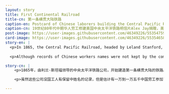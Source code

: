 ```yaml
---
layout: story
title: First Continental Railroad 
title-cn: 第一条横贯大陆铁路
caption-en: Postcard of Chinese laborers building the Central Pacific Railroad in the mid-1800s Courtesy of Alex Jay, Museum of Chinese in America (MOCA) Collection
caption-cn: 19世纪80年代中期华人劳工修建美国中央太平洋铁路明信片Alex Jay捐赠，美国华人博物馆（MOCA）馆藏
post-image: https://user-images.githubusercontent.com/46349226/55354759-8385fc80-5494-11e9-922b-546daf0ee9e8.png
card-image: https://user-images.githubusercontent.com/46349226/55354658-47eb3280-5494-11e9-8506-c1f5f113a4fa.png
story-en: |
  <p>In 1865, the Central Pacific Railroad, headed by Leland Stanford, began construction on the First Transcontinental Railroad. Chinese laborers would prove instrumental in its construction. In 1865, the first fifty Chinese workers were experimentally hired to begin work on the western portion. By 1865, as the demand for labor increased and white workers showed resistance to the backbreaking, dangerous work, the Central Pacific Railroad (CPRR) began hiring more Chinese laborers from California communities. Impressed by the Chinese laborers’ efficiency and dedication, the CPRR began actively recruiting from Guangdong province when local labor resources were exhausted.
  
  <p>Although records of Chinese workers names were not kept by the companies, an estimated 10,000-15,000 Chinese laborers worked on the construction of the Transcontinental Railroad. While Chinese were reported as living in the area that would become San Francisco as early as 1838, the earliest Chinese immigrants to the U.S. were mainly well-to-do merchants and traders. This initial pull of common laborers from China would prove to be the first major influx of Chinese immigrants to the United States.

story-cn: |
    <p>1865年，由利兰·斯坦福领导的中央太平洋铁路公司，开始建造第一条横贯大陆的铁路。中国劳工在其建设中发挥了重要作用。1865年，最初的50名中国工人被试验性地聘用，负责建设西部的那部分铁路。同年，随着对劳动力需求的增加以及白人工人对这种既辛苦又危险的工作的抵制，中央太平洋铁路公司（CPRR）开始从加利福尼亚州华人社区聘请更多的华人劳工。有感于中国劳工的工作效率和奉献精神，中央太平洋铁路公（CPRR）当地劳动力资源枯竭时，开始从中国广东省积极招聘劳工。

    <p>虽然这些公司没国工人有保留中姓名的记录，但是估计有一万到一万五千中国劳工参加了美国横贯大陆铁路的建设工作。最早的关于华人居住于旧金山地区的报道是1838年，但早期移民美国的华人主要是富有的商人或者做贸易的，而这些成批来自中国的普通劳动者才被认为是第一批来美国的中国移民。

---
```

